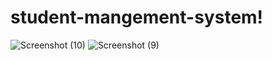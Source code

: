 # student-mangement-system!

![Screenshot (10)](https://github.com/Dhruti313/student-mangement-system/assets/124250238/e396fe09-f4a9-45d8-b49e-cd0c8954cd76)
![Screenshot (9)](https://github.com/Dhruti313/student-mangement-system/assets/124250238/83a6f4fb-3ae8-486c-b745-add56c75fcef)
